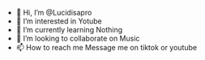 - 👋 Hi, I’m @Lucidisapro
- 👀 I’m interested in Yotube
- 🌱 I’m currently learning Nothing
- 💞️ I’m looking to collaborate on Music
- 📫 How to reach me Message me on tiktok or youtube


<!---
Lucidisapro/Lucidisapro is a ✨ special ✨ repository because its `README.md` (this file) appears on your GitHub profile.
You can click the Preview link to take a look at your changes.
--->
